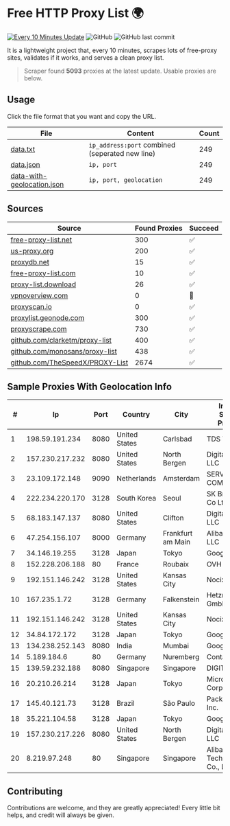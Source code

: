 
# Free HTTP Proxy List 🌍

[![Every 10 Minutes Update](https://github.com/mertguvencli/http-proxy-list/actions/workflows/main.yml/badge.svg?branch=main)](https://github.com/mertguvencli/http-proxy-list/actions/workflows/main.yml)
![GitHub](https://img.shields.io/github/license/mertguvencli/http-proxy-list)
![GitHub last commit](https://img.shields.io/github/last-commit/mertguvencli/http-proxy-list)

It is a lightweight project that, every 10 minutes, scrapes lots of free-proxy sites, validates if it works, and serves a clean proxy list.


> Scraper found **5093** proxies at the latest update. Usable proxies are below.

## Usage

Click the file format that you want and copy the URL.


|File|Content|Count|
|----|-------|-----|
|[data.txt](https://raw.githubusercontent.com/mertguvencli/http-proxy-list/main/proxy-list/data.txt)|`ip_address:port` combined (seperated new line)|249|
|[data.json](https://raw.githubusercontent.com/mertguvencli/http-proxy-list/main/proxy-list/data.json)|`ip, port`|249|
|[data-with-geolocation.json](https://raw.githubusercontent.com/mertguvencli/http-proxy-list/main/proxy-list/data-with-geolocation.json)|`ip, port, geolocation`|249|

## Sources

|Source|Found Proxies|Succeed|
|------|-------------|-------|
|[free-proxy-list.net](https://free-proxy-list.net)|300|✅|
|[us-proxy.org](https://www.us-proxy.org)|200|✅|
|[proxydb.net](http://proxydb.net)|15|✅|
|[free-proxy-list.com](https://free-proxy-list.com/?page=&port=&type%5B%5D=http&type%5B%5D=https&up_time=0&search=Search)|10|✅|
|[proxy-list.download](https://www.proxy-list.download/HTTP)|26|✅|
|[vpnoverview.com](https://vpnoverview.com/privacy/anonymous-browsing/free-proxy-servers)|0|🚫|
|[proxyscan.io](https://www.proxyscan.io)|0|✅|
|[proxylist.geonode.com](https://proxylist.geonode.com/api/proxy-list?limit=300&page=1&sort_by=lastChecked&sort_type=desc&protocols=http,https)|300|✅|
|[proxyscrape.com](https://api.proxyscrape.com/v2/?request=displayproxies&protocol=http&timeout=10000&country=all&ssl=all&anonymity=all)|730|✅|
|[github.com/clarketm/proxy-list](https://raw.githubusercontent.com/clarketm/proxy-list/master/proxy-list-raw.txt)|400|✅|
|[github.com/monosans/proxy-list](https://raw.githubusercontent.com/monosans/proxy-list/main/proxies/http.txt)|438|✅|
|[github.com/TheSpeedX/PROXY-List](https://raw.githubusercontent.com/TheSpeedX/PROXY-List/master/http.txt)|2674|✅|


## Sample Proxies With Geolocation Info

|#|Ip|Port|Country|City|Internet Service Provider|
|-|--|----|-------|----|-------------------------|
|1|198.59.191.234|8080|United States|Carlsbad|TDS TELECOM|
|2|157.230.217.232|8080|United States|North Bergen|DigitalOcean, LLC|
|3|23.109.172.148|9090|Netherlands|Amsterdam|SERVERS-COM|
|4|222.234.220.170|3128|South Korea|Seoul|SK Broadband Co Ltd|
|5|68.183.147.137|8080|United States|Clifton|DigitalOcean, LLC|
|6|47.254.156.107|8000|Germany|Frankfurt am Main|Alibaba.com LLC|
|7|34.146.19.255|3128|Japan|Tokyo|Google LLC|
|8|152.228.206.188|80|France|Roubaix|OVH SAS|
|9|192.151.146.242|3128|United States|Kansas City|Nocix, LLC|
|10|167.235.1.72|3128|Germany|Falkenstein|Hetzner Online GmbH|
|11|192.151.146.242|3128|United States|Kansas City|Nocix, LLC|
|12|34.84.172.172|3128|Japan|Tokyo|Google LLC|
|13|134.238.252.143|8080|India|Mumbai|Google LLC|
|14|5.189.184.6|80|Germany|Nuremberg|Contabo GmbH|
|15|139.59.232.188|8080|Singapore|Singapore|DIGITALOCEAN|
|16|20.210.26.214|3128|Japan|Tokyo|Microsoft Corporation|
|17|145.40.121.73|3128|Brazil|São Paulo|Packet Host, Inc.|
|18|35.221.104.58|3128|Japan|Tokyo|Google LLC|
|19|157.230.217.226|8080|United States|North Bergen|DigitalOcean, LLC|
|20|8.219.97.248|80|Singapore|Singapore|Alibaba (US) Technology Co., Ltd.|



## Contributing

Contributions are welcome, and they are greatly appreciated! Every
little bit helps, and credit will always be given.


